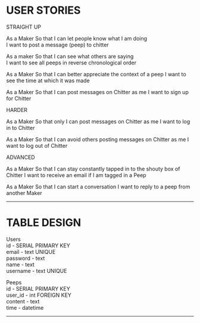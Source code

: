 # USER STORIES

STRAIGHT UP

As a Maker
So that I can let people know what I am doing  
I want to post a message (peep) to chitter

As a maker
So that I can see what others are saying  
I want to see all peeps in reverse chronological order

As a Maker
So that I can better appreciate the context of a peep
I want to see the time at which it was made

As a Maker
So that I can post messages on Chitter as me
I want to sign up for Chitter

HARDER

As a Maker
So that only I can post messages on Chitter as me
I want to log in to Chitter

As a Maker
So that I can avoid others posting messages on Chitter as me
I want to log out of Chitter

ADVANCED

As a Maker
So that I can stay constantly tapped in to the shouty box of Chitter
I want to receive an email if I am tagged in a Peep

As a Maker
So that I can start a conversation
I want to reply to a peep from another Maker

------
# TABLE DESIGN

Users\
id - SERIAL PRIMARY KEY\
email - text UNIQUE\
password - text\
name - text \
username - text UNIQUE

Peeps\
id - SERIAL PRIMARY KEY\
user_id - int FOREIGN KEY \
content - text\
time - datetime

-----

